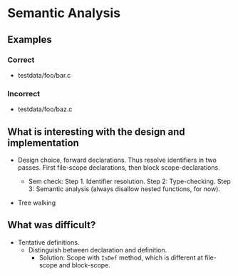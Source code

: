 # Semantic Analysis

## Examples

### Correct

* testdata/foo/bar.c

### Incorrect

* testdata/foo/baz.c

## What is interesting with the design and implementation

* Design choice, forward declarations. Thus resolve identifiers in two passes. First file-scope declarations, then block scope-declarations.
    - Sem check: Step 1. Identifier resolution. Step 2: Type-checking. Step 3: Semantic analysis (always disallow nested functions, for now).

* Tree walking

## What was difficult?

* Tentative definitions.
    - Distinguish between declaration and definition.
        + Solution: Scope with `IsDef` method, which is different at file-scope and block-scope.
